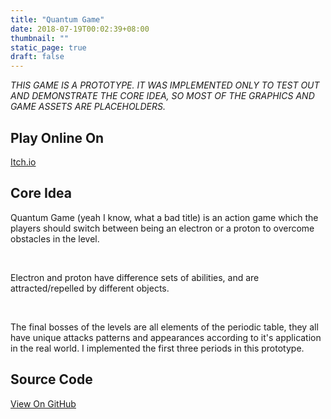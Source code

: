 ```yaml
---
title: "Quantum Game"
date: 2018-07-19T00:02:39+08:00
thumbnail: ""
static_page: true
draft: false
---
```


*THIS GAME IS A PROTOTYPE. IT WAS IMPLEMENTED ONLY TO TEST OUT AND DEMONSTRATE THE CORE IDEA, SO MOST OF THE GRAPHICS AND GAME ASSETS ARE PLACEHOLDERS.*

## Play Online On
[Itch.io](https://shinerightstudio.itch.io/quantum-game)

## Core Idea
Quantum Game (yeah I know, what a bad title) is an action game which the players should switch between being an electron or a proton to overcome obstacles in the level.

<br />

Electron and proton have difference sets of abilities, and are attracted/repelled by different objects.

<br />

The final bosses of the levels are all elements of the periodic table, they all have unique attacks patterns and appearances according to it's application in the real world. I implemented the first three periods in this prototype.

## Source Code
[View On GitHub](https://github.com/YuChaoGithub/quantum-game)